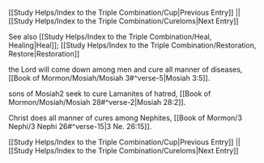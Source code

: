 [[Study Helps/Index to the Triple Combination/Cup|Previous Entry]]  ||  [[Study Helps/Index to the Triple Combination/Cureloms|Next Entry]]

 See also [[Study Helps/Index to the Triple Combination/Heal, Healing|Heal]]; [[Study Helps/Index to the Triple Combination/Restoration, Restore|Restoration]]

 the Lord will come down among men and cure all manner of diseases, [[Book of Mormon/Mosiah/Mosiah 3#^verse-5|Mosiah 3:5]].

 sons of Mosiah2 seek to cure Lamanites of hatred, [[Book of Mormon/Mosiah/Mosiah 28#^verse-2|Mosiah 28:2]].

 Christ does all manner of cures among Nephites, [[Book of Mormon/3 Nephi/3 Nephi 26#^verse-15|3 Ne. 26:15]].

[[Study Helps/Index to the Triple Combination/Cup|Previous Entry]]  ||  [[Study Helps/Index to the Triple Combination/Cureloms|Next Entry]]